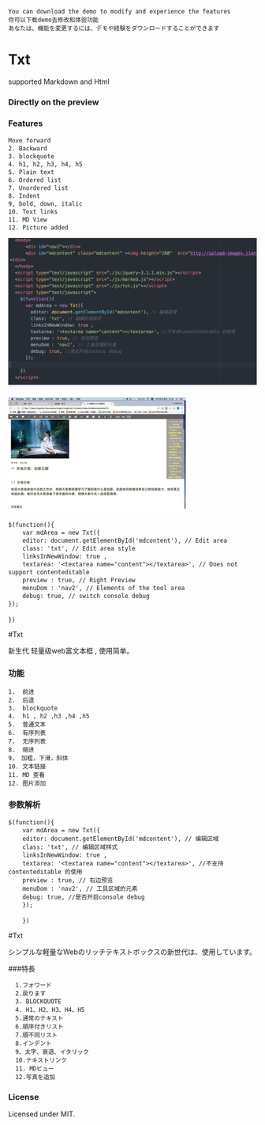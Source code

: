     You can download the demo to modify and experience the features
    你可以下载demo去修改和体验功能
    あなたは、機能を変更するには、デモや経験をダウンロードすることができます

# Txt

supported Markdown and Html


### Directly on the preview

### Features

```
Move forward
2. Backward
3. blockquote
4. h1, h2, h3, h4, h5
5. Plain text
6. Ordered list
7. Unordered list
8. Indent
9, bold, down, italic
10. Text links
11. MD View
12. Picture added

```


![use Action](./use.png)

![demo](./Txt.gif)


    $(function(){
        var mdArea = new Txt({
        editor: document.getElementById('mdcontent'), // Edit area
        class: 'txt', // Edit area style
        linksInNewWindow: true ,
        textarea: '<textarea name="content"></textarea>', // Does not support contenteditable
        preview : true, // Right Preview
        menuDom : 'nav2', // Elements of the tool area
        debug: true, // switch console debug
    });

    })





#Txt

新生代  轻量级web富文本框 , 使用简单。



### 功能

```
1.  前进
2.  后退
3.  blockquote
4.  h1 , h2 ,h3 ,h4 ,h5
5.  普通文本
6.  有序列表
7.  无序列表
8.  缩进
9， 加粗，下滑，斜体
10. 文本链接
11. MD 查看
12. 图片添加

```

### 参数解析

    $(function(){
        var mdArea = new Txt({
        editor: document.getElementById('mdcontent'), // 编辑区域
        class: 'txt', // 编辑区域样式
        linksInNewWindow: true ,
        textarea: '<textarea name="content"></textarea>', //不支持contenteditable 的使用
        preview : true, // 右边预览
        menuDom : 'nav2', // 工具区域的元素
        debug: true, //是否开启console debug
        });

        })


#Txt

シンプルな軽量なWebのリッチテキストボックスの新世代は、使用しています。


###特長

```
  1.フォワード
  2.戻ります
  3. BLOCKQUOTE
  4. H1、H2、H3、H4、H5
  5.通常のテキスト
  6.順序付きリスト
  7.順不同リスト
  8.インデント
  9、太字、衰退、イタリック
  10.テキストリンク
  11. MDビュー
  12.写真を追加

```


### License

Licensed under MIT.
